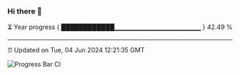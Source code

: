 ### Hi there 👋

⏳ Year progress { ████████████▁▁▁▁▁▁▁▁▁▁▁▁▁▁▁▁▁▁ } 42.49 %

---

⏰ Updated on Tue, 04 Jun 2024 12:21:35 GMT

![Progress Bar CI](https://github.com/liununu/liununu/workflows/Progress%20Bar%20CI/badge.svg)
